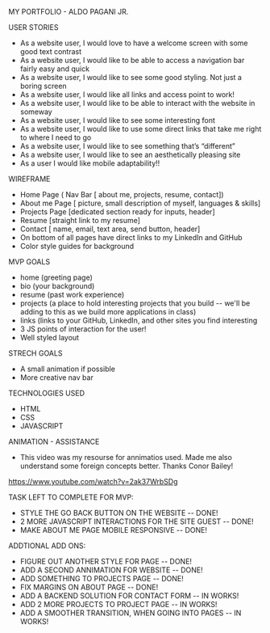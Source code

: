 
MY PORTFOLIO - ALDO PAGANI JR.

USER STORIES

- As a website user, I would love to have a welcome screen with some good text contrast
- As a website user, I would like to be able to access a navigation bar fairly easy and quick
- As a website user, I would like to see some good styling. Not just a boring screen 
- As a website user, I would like all links and access point to work!
- As a website user, I would like to be able to interact with the website in someway
- As a website user, I would like to see some interesting font 
- As a website user, I would like to use some direct links that take me right to where I need to go
- As a website user, I would like to see something that’s “different”
- As a website user, I would like to see an aesthetically pleasing site 
- As a user I would like mobile adaptability!!

WIREFRAME

- Home Page ( Nav Bar [ about me, projects, resume, contact]) 
- About me Page [ picture, small description of myself, languages & skills]
- Projects Page [dedicated section ready for inputs, header]
- Resume [straight link to my resume] 
- Contact [ name, email, text area, send button, header] 
- On bottom of all pages have direct links to my LinkedIn and GitHub 
- Color style guides for background

MVP GOALS

* home (greeting page)
* bio (your background)
* resume (past work experience)
* projects (a place to hold interesting projects that you build -- we'll be adding to this as we build more applications in class)
* links (links to your GitHub, LinkedIn, and other sites you find interesting
* 3 JS points of interaction for the user!
* Well styled layout 

STRECH GOALS

* A small animation if possible 
* More creative nav bar

TECHNOLOGIES USED

* HTML 
* CSS
* JAVASCRIPT 

ANIMATION - ASSISTANCE

* This video was my resourse for annimatios used. Made me also understand some foreign concepts better. Thanks Conor Bailey!

https://www.youtube.com/watch?v=2ak37WrbSDg

TASK LEFT TO COMPLETE FOR MVP:

* STYLE THE GO BACK BUTTON ON THE WEBSITE -- DONE!
* 2 MORE JAVASCRIPT INTERACTIONS FOR THE SITE GUEST -- DONE!
* MAKE ABOUT ME PAGE MOBILE RESPONSIVE -- DONE!

ADDTIONAL ADD ONS:

* FIGURE OUT ANOTHER STYLE FOR PAGE -- DONE!
* ADD A SECOND ANNIMATION FOR WEBSITE -- DONE!
* ADD SOMETHING TO PROJECTS PAGE -- DONE!
* FIX MARGINS ON ABOUT PAGE -- DONE!
* ADD A BACKEND SOLUTION FOR CONTACT FORM -- IN WORKS!
* ADD 2 MORE PROJECTS TO PROJECT PAGE -- IN WORKS!
* ADD A SMOOTHER TRANSITION, WHEN GOING INTO PAGES -- IN WORKS!
